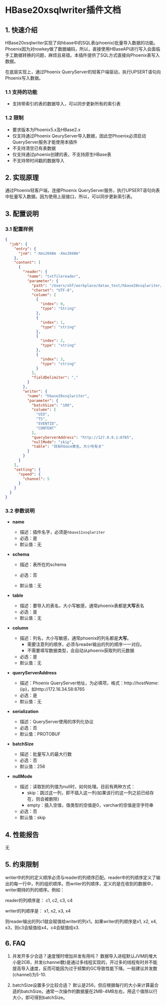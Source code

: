 # HBase20xsqlwriter插件文档

## 1. 快速介绍

HBase20xsqlwriter实现了向hbase中的SQL表(phoenix)批量导入数据的功能。Phoenix因为对rowkey做了数据编码，所以，直接使用HBaseAPI进行写入会面临手工数据转换的问题，麻烦且易错。本插件提供了SQL方式直接向Phoenix表写入数据。

在底层实现上，通过Phoenix QueryServer的轻客户端驱动，执行UPSERT语句向Phoenix写入数据。

### 1.1 支持的功能

* 支持带索引的表的数据导入，可以同步更新所有的索引表


### 1.2 限制

* 要求版本为Phoenix5.x及HBase2.x
* 仅支持通过Phoenix QeuryServer导入数据，因此您Phoenix必须启动QueryServer服务才能使用本插件
* 不支持清空已有表数据
* 仅支持通过phoenix创建的表，不支持原生HBase表
* 不支持带时间戳的数据导入

## 2. 实现原理

通过Phoenix轻客户端，连接Phoenix QueryServer服务，执行UPSERT语句向表中批量写入数据。因为使用上层接口，所以，可以同步更新索引表。

## 3. 配置说明

### 3.1 配置样例

```json
{
  "job": {
    "entry": {
      "jvm": "-Xms2048m -Xmx2048m"
    },
    "content": [
      {
        "reader": {
          "name": "txtfilereader",
          "parameter": {
            "path": "/Users/shf/workplace/datax_test/hbase20xsqlwriter/txt/normal.txt",
            "charset": "UTF-8",
            "column": [
              {
                "index": 0,
                "type": "String"
              },
              {
                "index": 1,
                "type": "string"
              },
              {
                "index": 2,
                "type": "string"
              },
              {
                "index": 3,
                "type": "string"
              }
            ],
            "fieldDelimiter": ","
          }
        },
        "writer": {
          "name": "hbase20xsqlwriter",
          "parameter": {
            "batchSize": "100",
            "column": [
              "UID",
              "TS",
              "EVENTID",
              "CONTENT"
            ],
            "queryServerAddress": "http://127.0.0.1:8765",
            "nullMode": "skip",
            "table": "目标hbase表名，大小写有关"
          }
        }
      }
    ],
    "setting": {
      "speed": {
        "channel": 5
      }
    }
  }
}
```


### 3.2 参数说明

* **name**

   * 描述：插件名字，必须是`hbase11xsqlwriter`
   * 必选：是
   * 默认值：无
   
* **schema**

	* 描述：表所在的schema
	
	* 必选：否 <br />
 
	* 默认值：无 <br />
	
* **table**

   * 描述：要导入的表名，大小写敏感，通常phoenix表都是**大写**表名
   * 必选：是
   * 默认值：无

* **column**

   * 描述：列名，大小写敏感，通常phoenix的列名都是**大写**。
       * 需要注意列的顺序，必须与reader输出的列的顺序一一对应。
       * 不需要填写数据类型，会自动从phoenix获取列的元数据
   * 必选：是
   * 默认值：无

* **queryServerAddress**

   * 描述：Phoenix QueryServer地址，为必填项，格式：http://${hostName}:${ip}，如http://172.16.34.58:8765
   * 必选：是
   * 默认值：无
   
* **serialization**
 
    * 描述：QueryServer使用的序列化协议
	* 必选：否 
	* 默认值：PROTOBUF
	
* **batchSize**

   * 描述：批量写入的最大行数
   * 必选：否
   * 默认值：256

* **nullMode**

   * 描述：读取到的列值为null时，如何处理。目前有两种方式：
      * skip：跳过这一列，即不插入这一列(如果该行的这一列之前已经存在，则会被删除)
      * empty：插入空值，值类型的空值是0，varchar的空值是空字符串
   * 必选：否
   * 默认值：skip

## 4. 性能报告

无

## 5. 约束限制

writer中的列的定义顺序必须与reader的列顺序匹配。reader中的列顺序定义了输出的每一行中，列的组织顺序。而writer的列顺序，定义的是在收到的数据中，writer期待的列的顺序。例如：

reader的列顺序是： c1, c2, c3, c4

writer的列顺序是： x1, x2, x3, x4

则reader输出的列c1就会赋值给writer的列x1。如果writer的列顺序是x1, x2, x4, x3，则c3会赋值给x4，c4会赋值给x3.


## 6. FAQ

1. 并发开多少合适？速度慢时增加并发有用吗？
   数据导入进程默认JVM的堆大小是2GB，并发(channel数)是通过多线程实现的，开过多的线程有时并不能提高导入速度，反而可能因为过于频繁的GC导致性能下降。一般建议并发数(channel)为5-10.

2. batchSize设置多少比较合适？
默认是256，但应根据每行的大小来计算最合适的batchSize。通常一次操作的数据量在2MB-4MB左右，用这个值除以行大小，即可得到batchSize。




